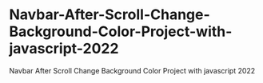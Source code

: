 # Navbar-After-Scroll-Change-Background-Color-Project-with-javascript-2022
Navbar After Scroll Change Background Color Project with javascript 2022
